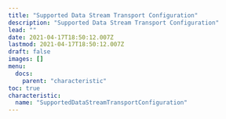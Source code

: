 ```yaml
---
title: "Supported Data Stream Transport Configuration"
description: "Supported Data Stream Transport Configuration"
lead: ""
date: 2021-04-17T18:50:12.007Z
lastmod: 2021-04-17T18:50:12.007Z
draft: false
images: []
menu:
  docs:
    parent: "characteristic"
toc: true
characteristic:
  name: "SupportedDataStreamTransportConfiguration"
---
```

